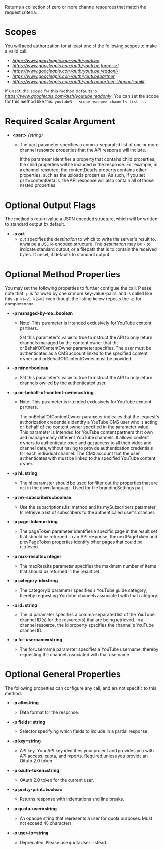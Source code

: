 Returns a collection of zero or more channel resources that match the request criteria.
# Scopes

You will need authorization for at least one of the following scopes to make a valid call:

* *https://www.googleapis.com/auth/youtube*
* *https://www.googleapis.com/auth/youtube.force-ssl*
* *https://www.googleapis.com/auth/youtube.readonly*
* *https://www.googleapis.com/auth/youtubepartner*
* *https://www.googleapis.com/auth/youtubepartner-channel-audit*

If unset, the scope for this method defaults to *https://www.googleapis.com/auth/youtube.readonly*.
You can set the scope for this method like this: `youtube3 --scope <scope> channels list ...`
# Required Scalar Argument
* **&lt;part&gt;** *(string)*
    - The part parameter specifies a comma-separated list of one or more channel resource properties that the API response will include.
        
        If the parameter identifies a property that contains child properties, the child properties will be included in the response. For example, in a channel resource, the contentDetails property contains other properties, such as the uploads properties. As such, if you set part=contentDetails, the API response will also contain all of those nested properties.

# Optional Output Flags

The method's return value a JSON encoded structure, which will be written to standard output by default.

* **-o out**
    - *out* specifies the *destination* to which to write the server's result to.
      It will be a JSON-encoded structure.
      The *destination* may be `-` to indicate standard output, or a filepath that is to contain the received bytes.
      If unset, it defaults to standard output.
# Optional Method Properties

You may set the following properties to further configure the call. Please note that `-p` is followed by one 
or more key-value-pairs, and is called like this `-p k1=v1 k2=v2` even though the listing below repeats the
`-p` for completeness.

* **-p managed-by-me=boolean**
    - Note: This parameter is intended exclusively for YouTube content partners.
        
        Set this parameter&#39;s value to true to instruct the API to only return channels managed by the content owner that the onBehalfOfContentOwner parameter specifies. The user must be authenticated as a CMS account linked to the specified content owner and onBehalfOfContentOwner must be provided.

* **-p mine=boolean**
    - Set this parameter&#39;s value to true to instruct the API to only return channels owned by the authenticated user.

* **-p on-behalf-of-content-owner=string**
    - Note: This parameter is intended exclusively for YouTube content partners.
        
        The onBehalfOfContentOwner parameter indicates that the request&#39;s authorization credentials identify a YouTube CMS user who is acting on behalf of the content owner specified in the parameter value. This parameter is intended for YouTube content partners that own and manage many different YouTube channels. It allows content owners to authenticate once and get access to all their video and channel data, without having to provide authentication credentials for each individual channel. The CMS account that the user authenticates with must be linked to the specified YouTube content owner.

* **-p hl=string**
    - The hl parameter should be used for filter out the properties that are not in the given language. Used for the brandingSettings part.

* **-p my-subscribers=boolean**
    - Use the subscriptions.list method and its mySubscribers parameter to retrieve a list of subscribers to the authenticated user&#39;s channel.

* **-p page-token=string**
    - The pageToken parameter identifies a specific page in the result set that should be returned. In an API response, the nextPageToken and prevPageToken properties identify other pages that could be retrieved.

* **-p max-results=integer**
    - The maxResults parameter specifies the maximum number of items that should be returned in the result set.

* **-p category-id=string**
    - The categoryId parameter specifies a YouTube guide category, thereby requesting YouTube channels associated with that category.

* **-p id=string**
    - The id parameter specifies a comma-separated list of the YouTube channel ID(s) for the resource(s) that are being retrieved. In a channel resource, the id property specifies the channel&#39;s YouTube channel ID.

* **-p for-username=string**
    - The forUsername parameter specifies a YouTube username, thereby requesting the channel associated with that username.

# Optional General Properties

The following properties can configure any call, and are not specific to this method.

* **-p alt=string**
    - Data format for the response.

* **-p fields=string**
    - Selector specifying which fields to include in a partial response.

* **-p key=string**
    - API key. Your API key identifies your project and provides you with API access, quota, and reports. Required unless you provide an OAuth 2.0 token.

* **-p oauth-token=string**
    - OAuth 2.0 token for the current user.

* **-p pretty-print=boolean**
    - Returns response with indentations and line breaks.

* **-p quota-user=string**
    - An opaque string that represents a user for quota purposes. Must not exceed 40 characters.

* **-p user-ip=string**
    - Deprecated. Please use quotaUser instead.
